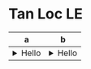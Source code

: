 # Tan Loc LE

|a|b|
|----------------------------------------------|----------------------------------------------|
|<details><br><summary>Hello</summary>```abc```</details>|<details><br><summary>Hello</summary>```abc```</details>|

<!--
**letanloc1998/letanloc1998** is a ✨ _special_ ✨ repository because its `README.md` (this file) appears on your GitHub profile.

Here are some ideas to get you started:

- 🔭 I’m currently working on ...
- 🌱 I’m currently learning ...
- 👯 I’m looking to collaborate on ...
- 🤔 I’m looking for help with ...
- 💬 Ask me about ...
- 📫 How to reach me: ...
- 😄 Pronouns: ...
- ⚡ Fun fact: ...
-->
